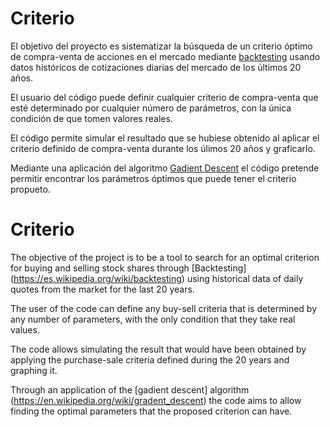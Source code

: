 # Criterio

El objetivo del proyecto es sistematizar la búsqueda de un criterio óptimo de compra-venta de acciones en el mercado mediante [backtesting](https://es.wikipedia.org/wiki/Backtesting) usando datos históricos de cotizaciones diarias del mercado de los últimos 20 años.  

El usuario del código puede definir cualquier criterio de compra-venta que esté determinado por cualquier número de parámetros, con la única condición de que tomen valores reales. 

El código permite simular el resultado que se hubiese obtenido al aplicar el criterio definido de compra-venta durante los úlimos 20 años y graficarlo.

Mediante una aplicación del algoritmo [Gadient Descent](https://en.wikipedia.org/wiki/Gradient_descent) el código pretende permitir encontrar los parámetros óptimos que puede tener el criterio propueto.

# Criterio

The objective of the project is to be a tool to search for an optimal criterion for buying and selling stock shares through [Backtesting] (https://es.wikipedia.org/wiki/backtesting) using historical data of daily quotes from the market for the last 20 years.

The user of the code can define any buy-sell criteria that is determined by any number of parameters, with the only condition that they take real values.

The code allows simulating the result that would have been obtained by applying the purchase-sale criteria defined during the 20 years and graphing it.

Through an application of the [gadient descent] algorithm (https://en.wikipedia.org/wiki/gradent_descent) the code aims to allow finding the optimal parameters that the proposed criterion can have.
